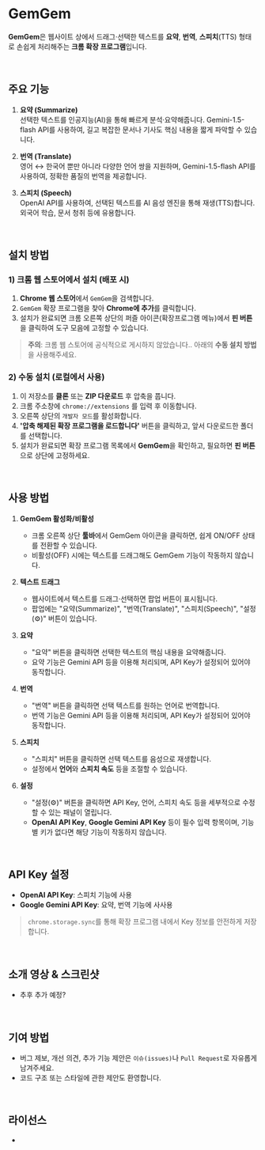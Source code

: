 # GemGem

**GemGem**은 웹사이트 상에서 드래그·선택한 텍스트를 **요약**, **번역**, **스피치**(TTS) 형태로 손쉽게 처리해주는 **크롬 확장 프로그램**입니다.

<br/>

## 주요 기능

1. **요약 (Summarize)**  
   선택한 텍스트를 인공지능(AI)을 통해 빠르게 분석·요약해줍니다. Gemini-1.5-flash API를 사용하여, 길고 복잡한 문서나 기사도 핵심 내용을 짧게 파악할 수 있습니다.

2. **번역 (Translate)**  
   영어 ↔ 한국어 뿐만 아니라 다양한 언어 쌍을 지원하며, Gemini-1.5-flash API를 사용하여, 정확한 품질의 번역을 제공합니다.

3. **스피치 (Speech)**  
   OpenAI API를 사용하여, 선택된 텍스트를 AI 음성 엔진을 통해 재생(TTS)합니다. 외국어 학습, 문서 청취 등에 유용합니다.

<br/>

## 설치 방법

### 1) 크롬 웹 스토어에서 설치 (배포 시)

1. **Chrome 웹 스토어**에서 `GemGem`을 검색합니다.
2. `GemGem` 확장 프로그램을 찾아 **Chrome에 추가**를 클릭합니다.
3. 설치가 완료되면 크롬 오른쪽 상단의 퍼즐 아이콘(확장프로그램 메뉴)에서 **핀 버튼**을 클릭하여 도구 모음에 고정할 수 있습니다.

> **주의**: 크롬 웹 스토어에 공식적으로 게시하지 않았습니다.. 아래의 **수동 설치 방법**을 사용해주세요.

### 2) 수동 설치 (로컬에서 사용)

1. 이 저장소를 **클론** 또는 **ZIP 다운로드** 후 압축을 풉니다.
2. 크롬 주소창에 `chrome://extensions` 를 입력 후 이동합니다.
3. 오른쪽 상단의 `개발자 모드`를 활성화합니다.
4. **'압축 해제된 확장 프로그램을 로드합니다'** 버튼을 클릭하고, 앞서 다운로드한 폴더를 선택합니다.
5. 설치가 완료되면 확장 프로그램 목록에서 **GemGem**을 확인하고, 필요하면 **핀 버튼**으로 상단에 고정하세요.

<br/>

## 사용 방법

1. **GemGem 활성화/비활성**

    - 크롬 오른쪽 상단 **툴바**에서 GemGem 아이콘을 클릭하면, 쉽게 ON/OFF 상태를 전환할 수 있습니다.
    - 비활성(OFF) 시에는 텍스트를 드래그해도 GemGem 기능이 작동하지 않습니다.

2. **텍스트 드래그**

    - 웹사이트에서 텍스트를 드래그·선택하면 팝업 버튼이 표시됩니다.
    - 팝업에는 "요약(Summarize)", "번역(Translate)", "스피치(Speech)", "설정(⚙️)" 버튼이 있습니다.

3. **요약**

    - "요약" 버튼을 클릭하면 선택한 텍스트의 핵심 내용을 요약해줍니다.
    - 요약 기능은 Gemini API 등을 이용해 처리되며, API Key가 설정되어 있어야 동작합니다.

4. **번역**

    - "번역" 버튼을 클릭하면 선택 텍스트를 원하는 언어로 번역합니다.
    - 번역 기능은 Gemini API 등을 이용해 처리되며, API Key가 설정되어 있어야 동작합니다.

5. **스피치**

    - "스피치" 버튼을 클릭하면 선택 텍스트를 음성으로 재생합니다.
    - 설정에서 **언어**와 **스피치 속도** 등을 조절할 수 있습니다.

6. **설정**
    - "설정(⚙️)" 버튼을 클릭하면 API Key, 언어, 스피치 속도 등을 세부적으로 수정할 수 있는 패널이 열립니다.
    - **OpenAI API Key**, **Google Gemini API Key** 등이 필수 입력 항목이며, 기능별 키가 없다면 해당 기능이 작동하지 않습니다.

<br/>

## API Key 설정

-   **OpenAI API Key**: 스피치 기능에 사용
-   **Google Gemini API Key**: 요약, 번역 기능에 사사용

> `chrome.storage.sync`를 통해 확장 프로그램 내에서 Key 정보를 안전하게 저장합니다.

<br/>

## 소개 영상 & 스크린샷

-   추후 추가 예정?

<br />

## 기여 방법

-   버그 제보, 개선 의견, 추가 기능 제안은 `이슈(issues)`나 `Pull Request`로 자유롭게 남겨주세요.
-   코드 구조 또는 스타일에 관한 제안도 환영합니다.

<br />

## 라이선스

-
